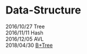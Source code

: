 # Data-Structure
2016/10/27  Tree  
2016/11/11  Hash  
2016/12/05  AVL  
2018/04/30  [B+Tree](https://github.com/swyh/data-structure/tree/master/B%2BTree)
